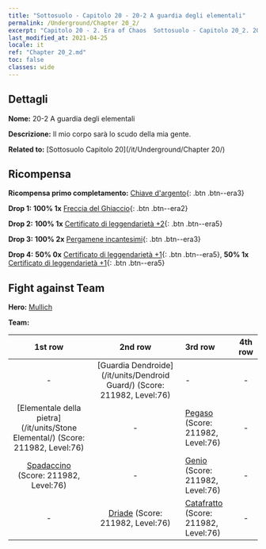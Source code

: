 ```yaml
---
title: "Sottosuolo - Capitolo 20 - 20-2 A guardia degli elementali"
permalink: /Underground/Chapter 20_2/
excerpt: "Capitolo 20 - 2. Era of Chaos  Sottosuolo - Capitolo 20_2. 20-2 A guardia degli elementali"
last_modified_at: 2021-04-25
locale: it
ref: "Chapter 20_2.md"
toc: false
classes: wide
---
```


## Dettagli

 **Nome:** 20-2 A guardia degli elementali

 **Descrizione:** Il mio corpo sarà lo scudo della mia gente.

 **Related to:** [Sottosuolo Capitolo 20](/it/Underground/Chapter 20/)

## Ricompensa

 **Ricompensa primo completamento:** [Chiave d'argento](/ItemsIT/con_693/){: .btn .btn--era3}

 **Drop 1:** **100% 1x** [Freccia del Ghiaccio](/ItemsIT/her_431/){: .btn .btn--era2}

 **Drop 2:** **100% 1x** [Certificato di leggendarietà +2](/ItemsIT/mat_81/){: .btn .btn--era5}

 **Drop 3:** **100% 2x** [Pergamene incantesimi](/ItemsIT/con_694/){: .btn .btn--era3}

 **Drop 4:** **50% 0x** [Certificato di leggendarietà +1](/ItemsIT/mat_74/){: .btn .btn--era5}, **50% 1x** [Certificato di leggendarietà +1](/ItemsIT/mat_74/){: .btn .btn--era5}


## Fight against Team
 **Hero:** [Mullich](/it/heroes/Mullich/)

 **Team:**


  | 1st row | 2nd row | 3rd row | 4th row |
  |:----:|:----:|:----|:----:|
  | - | [Guardia Dendroide](/it/units/Dendroid Guard/) (Score: 211982, Level:76)  | - | - |
  | [Elementale della pietra](/it/units/Stone Elemental/) (Score: 211982, Level:76)  | - | [Pegaso](/it/units/Pegasus/) (Score: 211982, Level:76)  | - |
  | [Spadaccino](/it/units/Swordsman/) (Score: 211982, Level:76)  | - | [Genio](/it/units/Genie/) (Score: 211982, Level:76)  | - |
  | - | [Driade](/it/units/Sprite/) (Score: 211982, Level:76)  | [Catafratto](/it/units/Cavalier/) (Score: 211982, Level:76)  | - |


